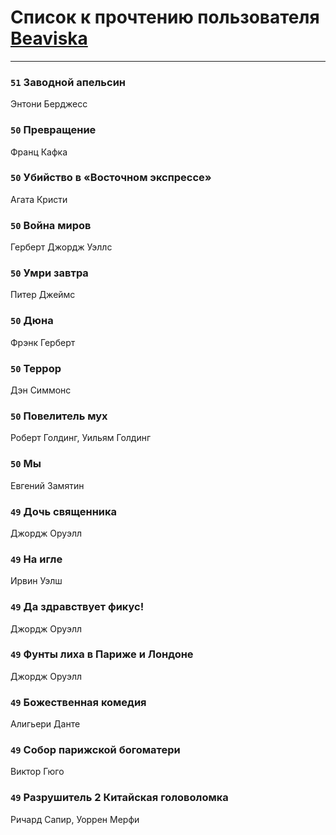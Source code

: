 # Список к прочтению пользователя [Beaviska](https://www.facebook.com/app_scoped_user_id/10202544960024508/)
---

### `51` Заводной апельсин
Энтони Берджесс

### `50` Превращение
Франц Кафка

### `50` Убийство в «Восточном экспрессе»
Агата Кристи

### `50` Война миров
Герберт Джордж Уэллс

### `50` Умри завтра
Питер Джеймс

### `50` Дюна
Фрэнк Герберт

### `50` Террор
Дэн Симмонс

### `50` Повелитель мух
Роберт Голдинг, Уильям Голдинг

### `50` Мы
Евгений Замятин

### `49` Дочь священника
Джордж Оруэлл

### `49` На игле
Ирвин Уэлш

### `49` Да здравствует фикус!
Джордж Оруэлл

### `49` Фунты лиха в Париже и Лондоне
Джордж Оруэлл

### `49` Божественная комедия
Алигьери Данте

### `49` Собор парижской богоматери
Виктор Гюго

### `49` Разрушитель 2 Китайская головоломка
Ричард Сапир, Уоррен Мерфи

